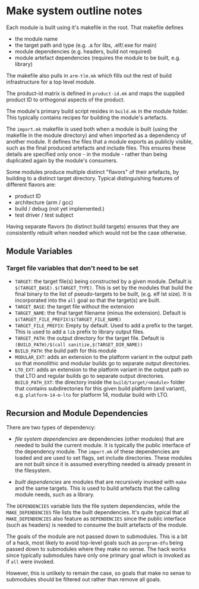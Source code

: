 # Make system outline notes

Each module is built using it's makefile in the root. That makefile defines
 - the module name
 - the target path and type (e.g. .a for libs, .elf/.exe for main)
 - module dependencies (e.g. headers, build not required)
 - module artefact dependencies (requires the module to be built, e.g. library)

The makefile also pulls in `arm-tlm.mk` which fills out the rest of build
infrastructure for a top level module.

The product-id matrix is defined in `product-id.mk` and maps the supplied product
ID to orthogonal aspects of the product.

The module's primary build script resides in `build.mk` in the module folder.
This typically contains recipes for building the module's artefacts.

The `import.mk` makefile is used both when a module is built (using the makefile in
the module directory) and when imported as a dependency of another module.
It defines the files that a module exports as publicly visible,
such as the final produced artefacts and include files. This ensures these details
are specified only once - in the module - rather than being duplicated
again by the module's consumers.

Some modules produce multiple distinct "flavors" of their artefacts, by building
to a distinct target directory. Typical distinguishing features of different
flavors are:

- product ID
- architecture (arm / gcc)
- build / debug (not yet implemented.)
- test driver / test subject

Having separate flavors (to distinct build targets) ensures that they are
consistently rebuilt when needed which would not be the case otherwise.

## Module Variables

### Target file variables that don't need to be set

- `TARGET`: the target file(s) being constructed by a given module. Default is `$(TARGET_BASE).$(TARGET_TYPE)`. This is set by 
   the modules that build the final binary to the list of pseudo-targets to be built, (e.g. elf lst size). It is incorporated into the `all` goal so that the target(s) are built. 
- `TARGET_BASE`: the target file without the extension
- `TARGET_NAME`: the final target filename (minus the extension). Default is `$(TARGET_FILE_PREFIX)$(TARGET_FILE_NAME)`
- `TARGET_FILE_PREFIX`: Empty by default. Used to add a prefix to the target. This is used to add a `lib` prefix to library output files. 
- `TARGET_PATH`: the output directory for the target file. Default is `(BUILD_PATH)/$(call sanitize,$(TARGET_DIR_NAME))` 
- `BUILD_PATH`: the build path for this module
- `MODULAR_EXT`: adds an extension to the platform variant in the output path so that monolithic and modular builds go to separate output directories.
- `LTO_EXT`: adds an extension to the platform variant in the output path so that LTO and regular builds go to separate output directories.
`BUILD_PATH_EXT`: the directory inside the `build/target/<module>` folder that contains subdirectories for this given build platform (and variant), e.g. `platform-14-m-lto` for platform 14, modular build with LTO.


## Recursion and Module Dependencies

There are two types of dependency:

- *file system dependencies* are dependencies (other modules) that are needed to build the current module. It is typically the public interface of the dependency module. The `import.mk` of these dependencies are loaded and are used to set flags, set include directories. These modules are not built since it is assumed everything needed is already present in the filesystem.

- *built dependencies* are modules that are recursively invoked with `make` and the same targets. This is used to build artefacts that the calling module needs, such as a library.

The `DEPENDENCIES` variable lists the file system dependencies, while the `MAKE_DEPENDENCIES` file lists the built dependencies. It's quite typical that all `MAKE_DEPENDENCIES` also feature as `DEPENDENCIES` since the public interface (such as headers) is needed to consume the built artefacts of the module.

The goals of the module are not passed down to submodules. This is a bit of a hack, most likely
to avoid top-level goals such as `porgram-dfu` being passed down to submodules where they make no sense. The hack works since typically submodules have only one primary goal which is invoked as if `all` were invoked.

However, this is unlikely to remain the case, so goals that make no sense to submodules should be filtered out rather than remove all goals. 
